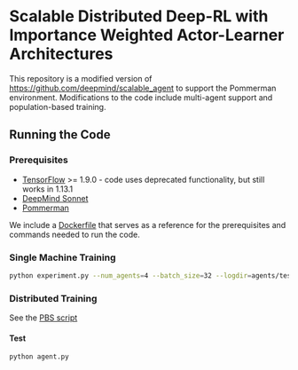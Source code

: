 # Scalable Distributed Deep-RL with Importance Weighted Actor-Learner Architectures

This repository is a modified version of https://github.com/deepmind/scalable_agent to support the Pommerman environment.
Modifications to the code include multi-agent support and population-based training.

## Running the Code

### Prerequisites

* [TensorFlow][tensorflow] >= 1.9.0 - code uses deprecated functionality, but still works in 1.13.1
* [DeepMind Sonnet][sonnet]
* [Pommerman][pommerman]


We include a [Dockerfile][dockerfile] that serves as a reference for the
prerequisites and commands needed to run the code.

### Single Machine Training

```sh
python experiment.py --num_agents=4 --batch_size=32 --logdir=agents/test
```

### Distributed Training

See the [PBS script][pbs]

#### Test

```sh
python agent.py
```

[arxiv]: https://arxiv.org/abs/1802.01561
[sonnet]: https://github.com/deepmind/sonnet
[tensorflow]: https://github.com/tensorflow/tensorflow
[dockerfile]: Dockerfile
[pommerman]: https://github.com/MultiAgentLearning/playground
[pbs]: train_distributed.pbs